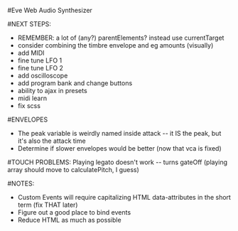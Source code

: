 #Eve Web Audio Synthesizer

#NEXT STEPS:
* REMEMBER: a lot of (any?) parentElements? instead use currentTarget
* consider combining the timbre envelope and eg amounts (visually)
* add MIDI
* fine tune LFO 1
* fine tune LFO 2
* add oscilloscope
* add program bank and change buttons
* ability to ajax in presets
* midi learn
* fix scss

#ENVELOPES
* The peak variable is weirdly named inside attack -- it IS the peak, but it's also the attack time
* Determine if slower envelopes would be better (now that vca is fixed)

#TOUCH PROBLEMS:
Playing legato doesn't work -- turns gateOff (playing array should move to calculatePitch, I guess)

#NOTES:
* Custom Events will require capitalizing HTML data-attributes in the short term (fix THAT later)
* Figure out a good place to bind events
* Reduce HTML as much as possible
